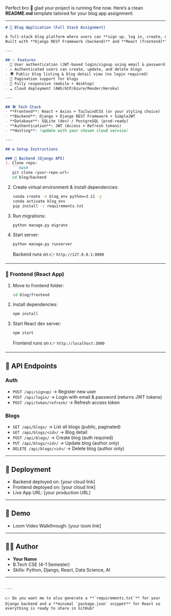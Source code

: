 Perfect bro 🚀 glad your project is running fine now.
Here’s a clean **README.md** template tailored for your blog app assignment:

---

````markdown
# 📝 Blog Application (Full Stack Assignment)

A full-stack blog platform where users can **sign up, log in, create, edit, delete blogs** and view all published blogs.  
Built with **Django REST Framework (backend)** and **React (frontend)**.  

---

## ✨ Features
- 🔐 User authentication (JWT-based login/signup using email & password)
- ✍️ Authenticated users can create, update, and delete blogs
- 🌍 Public blog listing & blog detail view (no login required)
- 📑 Pagination support for blogs
- 📱 Fully responsive (mobile + desktop)
- ☁️ Cloud deployment (AWS/GCP/Azure/Render/Heroku)

---

## 🛠️ Tech Stack
- **Frontend**: React + Axios + TailwindCSS (or your styling choice)
- **Backend**: Django + Django REST Framework + SimpleJWT
- **Database**: SQLite (dev) / PostgreSQL (prod-ready)
- **Authentication**: JWT (Access + Refresh tokens)
- **Hosting**: [update with your chosen cloud service]

---

## ⚙️ Setup Instructions

### 🔹 Backend (Django API)
1. Clone repo:
   ```bash
   git clone <your-repo-url>
   cd blog/backend
````

2. Create virtual environment & install dependencies:

   ```bash
   conda create -n blog_env python=3.11 -y
   conda activate blog_env
   pip install -r requirements.txt
   ```

3. Run migrations:

   ```bash
   python manage.py migrate
   ```

4. Start server:

   ```bash
   python manage.py runserver
   ```

   Backend runs on 👉 `http://127.0.0.1:8000`

---

### 🔹 Frontend (React App)

1. Move to frontend folder:

   ```bash
   cd blog/frontend
   ```

2. Install dependencies:

   ```bash
   npm install
   ```

3. Start React dev server:

   ```bash
   npm start
   ```

   Frontend runs on 👉 `http://localhost:3000`

---

## 🔑 API Endpoints

### Auth

* `POST /api/signup/` → Register new user
* `POST /api/login/` → Login with email & password (returns JWT tokens)
* `POST /api/token/refresh/` → Refresh access token

### Blogs

* `GET /api/blogs/` → List all blogs (public, paginated)
* `GET /api/blogs/<id>/` → Blog detail
* `POST /api/blogs/` → Create blog (auth required)
* `PUT /api/blogs/<id>/` → Update blog (author only)
* `DELETE /api/blogs/<id>/` → Delete blog (author only)

---

## 🚀 Deployment

* Backend deployed on: \[your cloud link]
* Frontend deployed on: \[your cloud link]
* Live App URL: \[your production URL]

---

## 🎥 Demo

* Loom Video Walkthrough: \[your loom link]

---

## 👨‍💻 Author

* **Your Name**
* B.Tech CSE (4-1 Semester)
* Skills: Python, Django, React, Data Science, AI

---

```

---

👉 Do you want me to also generate a **`requirements.txt`** for your Django backend and a **minimal `package.json` snippet** for React so everything is ready to share in GitHub?
```
